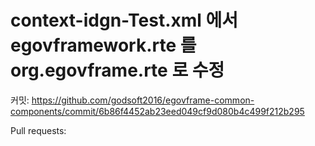 # context-idgn-Test.xml 에서 egovframework.rte 를 org.egovframe.rte 로 수정

커밋: https://github.com/godsoft2016/egovframe-common-components/commit/6b86f4452ab23eed049cf9d080b4c499f212b295

Pull requests: 
